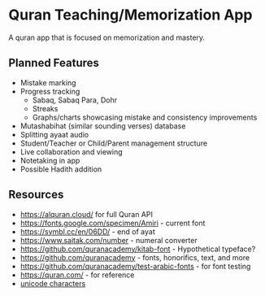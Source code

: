 # Quran Teaching/Memorization App

A quran app that is focused on memorization and mastery.

## Planned Features
* Mistake marking
* Progress tracking
    *  Sabaq, Sabaq Para, Dohr
    *  Streaks
    *  Graphs/charts showcasing mistake and consistency improvements
* Mutashabihat (similar sounding verses) database
* Splitting ayaat audio
* Student/Teacher or Child/Parent management structure
* Live collaboration and viewing
* Notetaking in app
* Possible Hadith addition

## Resources
* https://alquran.cloud/ for full Quran API
* https://fonts.google.com/specimen/Amiri - current font
* https://symbl.cc/en/06DD/ - end of ayat
* https://www.saitak.com/number - numeral converter
* https://github.com/quranacademy/kitab-font - Hypothetical typeface?
* https://github.com/quranacademy - fonts, honorifics, text, and more
* https://github.com/quranacademy/test-arabic-fonts - for font testing
* https://quran.com/ - for reference
* [unicode characters](https://www.key-shortcut.com/en/writing-systems/%EF%BA%95%EF%BA%8F%D8%A2-arabic-alphabet#:~:text=Unicode%20contains%20approximately%201.100%20code,%7C%208%20%7C%209%20have%20developed.)


